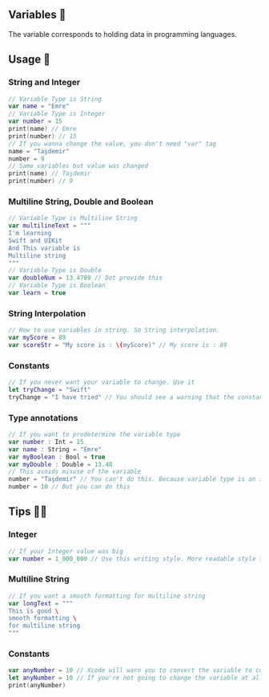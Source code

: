## Variables 📖
The variable corresponds to holding data in programming languages.

## Usage 🔨

### String and Integer
```swift
// Variable Type is String
var name = "Emre"
// Variable Type is Integer
var number = 15
print(name) // Emre
print(number) // 15
// If you wanna change the value, you don't need "var" tag
name = "Taşdemir"
number = 9
// Same variables but value was changed
print(name) // Taşdemir
print(number) // 9 
```

### Multiline String, Double and Boolean
```swift
// Variable Type is Multiline String
var multilineText = """
I'm learning
Swift and UIKit
And This variable is
Multiline string
"""
// Variable Type is Double
var doubleNum = 13.4789 // Dot provide this
// Variable Type is Boolean
var learn = true
```

### String Interpolation
```swift
// How to use variables in string. So String interpolation.
var myScore = 89
var scoreStr = "My score is : \(myScore)" // My score is : 89
```

### Constants
```swift
// If you never want your variable to change. Use it
let tryChange = "Swift"
tryChange = "I have tried" // You should see a warning that the constant is immutable. So you can't change.
```

### Type annotations
```swift
// If you want to predetermine the variable type
var number : Int = 15
var name : String = "Emre" 
var myBoolean : Bool = true
var myDouble : Double = 13.48
// This avoids misuse of the variable
number = "Taşdemir" // You can't do this. Because variable type is an integer.
number = 10 // But you can do this
```

## Tips 🤔💭

### Integer
```swift
// If your Integer value was big
var number = 1_000_000 // Use this writing style. More readable style than normal writing style for integer 
```
### Multiline String
```swift
// If you want a smooth formatting for multiline string
var longText = """
This is good \
smooth formatting \
for multiline string
"""
```

### Constants

```swift
var anyNumber = 10 // Xcode will warn you to convert the variable to constant. 
let anyNumber = 10 // If you're not going to change the variable at all, use this line.
print(anyNumber)
```
